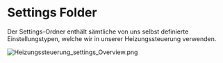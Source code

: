 # Settings Folder

Der Settings-Ordner enthält sämtliche von uns selbst definierte Einstellungstypen, welche wir in unserer Heizungssteuerung verwenden.

![Heizungssteuerung_settings_Overview.png](/resources/Heizungssteuerung_settings_Overview.png)
